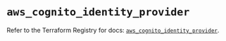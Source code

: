 # `aws_cognito_identity_provider`

Refer to the Terraform Registry for docs: [`aws_cognito_identity_provider`](https://registry.terraform.io/providers/hashicorp/aws/5.61.0/docs/resources/cognito_identity_provider).
